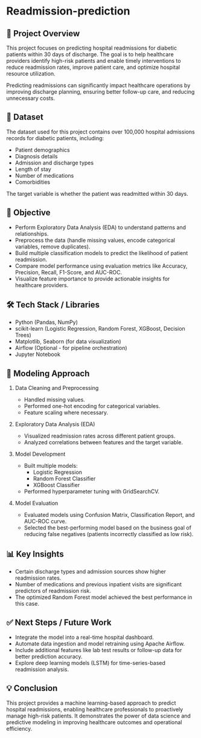 
# Readmission-prediction

## 📌 Project Overview
This project focuses on predicting hospital readmissions for diabetic patients within 30 days of discharge. The goal is to help healthcare providers identify high-risk patients and enable timely interventions to reduce readmission rates, improve patient care, and optimize hospital resource utilization.

Predicting readmissions can significantly impact healthcare operations by improving discharge planning, ensuring better follow-up care, and reducing unnecessary costs.

## 📂 Dataset
The dataset used for this project contains over 100,000 hospital admissions records for diabetic patients, including:
- Patient demographics
- Diagnosis details
- Admission and discharge types
- Length of stay
- Number of medications
- Comorbidities

The target variable is whether the patient was readmitted within 30 days.

## 🚀 Objective
- Perform Exploratory Data Analysis (EDA) to understand patterns and relationships.
- Preprocess the data (handle missing values, encode categorical variables, remove duplicates).
- Build multiple classification models to predict the likelihood of patient readmission.
- Compare model performance using evaluation metrics like Accuracy, Precision, Recall, F1-Score, and AUC-ROC.
- Visualize feature importance to provide actionable insights for healthcare providers.

## 🛠️ Tech Stack / Libraries
- Python (Pandas, NumPy)
- scikit-learn (Logistic Regression, Random Forest, XGBoost, Decision Trees)
- Matplotlib, Seaborn (for data visualization)
- Airflow (Optional - for pipeline orchestration)
- Jupyter Notebook

## 🧩 Modeling Approach
1. Data Cleaning and Preprocessing
   - Handled missing values.
   - Performed one-hot encoding for categorical variables.
   - Feature scaling where necessary.

2. Exploratory Data Analysis (EDA)
   - Visualized readmission rates across different patient groups.
   - Analyzed correlations between features and the target variable.

3. Model Development
   - Built multiple models:
     - Logistic Regression  
     - Random Forest Classifier  
     - XGBoost Classifier  
   - Performed hyperparameter tuning with GridSearchCV.

4. Model Evaluation
   - Evaluated models using Confusion Matrix, Classification Report, and AUC-ROC curve.
   - Selected the best-performing model based on the business goal of reducing false negatives (patients incorrectly classified as low risk).

## 📊 Key Insights
- Certain discharge types and admission sources show higher readmission rates.
- Number of medications and previous inpatient visits are significant predictors of readmission risk.
- The optimized Random Forest model achieved the best performance in this case.

## ✅ Next Steps / Future Work
- Integrate the model into a real-time hospital dashboard.
- Automate data ingestion and model retraining using Apache Airflow.
- Include additional features like lab test results or follow-up data for better prediction accuracy.
- Explore deep learning models (LSTM) for time-series-based readmission analysis.

## 💡 Conclusion
This project provides a machine learning-based approach to predict hospital readmissions, enabling healthcare professionals to proactively manage high-risk patients. It demonstrates the power of data science and predictive modeling in improving healthcare outcomes and operational efficiency.
